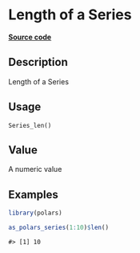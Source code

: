 

# Length of a Series

[**Source code**](https://github.com/pola-rs/r-polars/tree/main/R/after-wrappers.R#L20)

## Description

Length of a Series

## Usage

<pre><code class='language-R'>Series_len()
</code></pre>

## Value

A numeric value

## Examples

``` r
library(polars)

as_polars_series(1:10)$len()
```

    #> [1] 10
